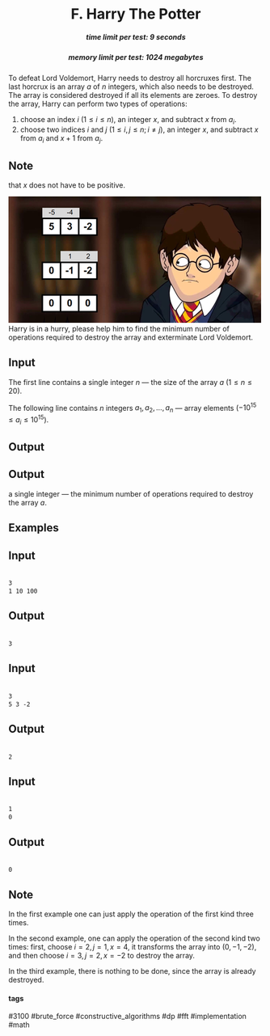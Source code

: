 <h1 style='text-align: center;'> F. Harry The Potter</h1>

<h5 style='text-align: center;'>time limit per test: 9 seconds</h5>
<h5 style='text-align: center;'>memory limit per test: 1024 megabytes</h5>

To defeat Lord Voldemort, Harry needs to destroy all horcruxes first. The last horcrux is an array $a$ of $n$ integers, which also needs to be destroyed. The array is considered destroyed if all its elements are zeroes. To destroy the array, Harry can perform two types of operations:

1. choose an index $i$ ($1 \le i \le n$), an integer $x$, and subtract $x$ from $a_i$.
2. choose two indices $i$ and $j$ ($1 \le i, j \le n; i \ne j$), an integer $x$, and subtract $x$ from $a_i$ and $x + 1$ from $a_j$.

## Note

 that $x$ does not have to be positive.

![](images/8a4946e00a5c854b3a230fb6ea472db9e68dca36.png)Harry is in a hurry, please help him to find the minimum number of operations required to destroy the array and exterminate Lord Voldemort.

## Input

The first line contains a single integer $n$ — the size of the array $a$ ($1 \le n \le 20$). 

The following line contains $n$ integers $a_1, a_2, \ldots, a_n$ — array elements ($-10^{15} \le a_i \le 10^{15}$).

## Output

## Output

 a single integer — the minimum number of operations required to destroy the array $a$.

## Examples

## Input


```

3
1 10 100

```
## Output


```

3

```
## Input


```

3
5 3 -2

```
## Output


```

2

```
## Input


```

1
0

```
## Output


```

0

```
## Note

In the first example one can just apply the operation of the first kind three times.

In the second example, one can apply the operation of the second kind two times: first, choose $i = 2, j = 1, x = 4$, it transforms the array into $(0, -1, -2)$, and then choose $i = 3, j = 2, x = -2$ to destroy the array.

In the third example, there is nothing to be done, since the array is already destroyed.



#### tags 

#3100 #brute_force #constructive_algorithms #dp #fft #implementation #math 